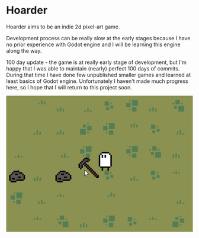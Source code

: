 # Hoarder
Hoarder aims to be an indie 2d pixel-art game.



Development process can be really slow at the early stages because I have no prior experience with Godot engine and I will be learning this engine along the way.



100 day update - the game is at really early stage of development, but I'm happy that I was able to maintain (nearly) perfect 100 days of commits. During that time I have done few unpublished smaller games and learned at least basics of Godot engine. Unfortunately I haven't made much progress here, so I hope that I will return to this project soon.

![hoarder_screen](hoarder_screen.png)


